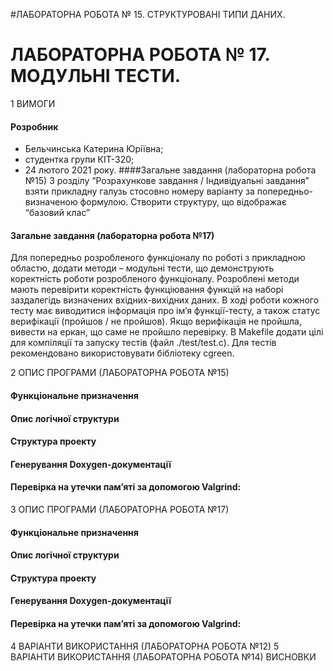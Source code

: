 #ЛАБОРАТОРНА РОБОТА № 15. СТРУКТУРОВАНІ ТИПИ ДАНИХ.
# ЛАБОРАТОРНА РОБОТА № 17. МОДУЛЬНІ ТЕСТИ.

1 ВИМОГИ
#### Розробник 
* Бельчинська Катерина Юріївна;
* студентка групи КІТ-320;
* 24 лютого 2021 року. 
####Загальне завдання (лабораторна робота №15)
  З розділу “Розрахункове завдання / Індивідуальні завдання” взяти прикладну галузь стосовно номеру варіанту за попередньо-визначеною формулою. Створити структуру, що відображає “базовий клас”
#### Загальне завдання (лабораторна робота №17)
  Для попередньо розробленого функціоналу по роботі з прикладною областю, додати методи – модульні тести, що демонструють коректність роботи розробленого функціоналу. Розроблені методи мають перевірити коректність функціювання функцій на наборі заздалегідь визначених вхідних-вихідних даних. В ході роботи кожного тесту має виводитися інформація про ім’я функції-тесту, а також статус верифікації (пройшов / не пройшов). Якщо верифікація не пройшла, вивести на еркан, що саме не пройшло перевірку. В Makefile додати цілі для компіляції та запуску тестів (файл ./test/test.c). Для тестів рекомендовано використовувати бібліотеку cgreen.

2 ОПИС ПРОГРАМИ (ЛАБОРАТОРНА РОБОТА №15)
#### Функціональне призначення
#### Опис логічної структури
#### Структура проекту
#### Генерування Doxygen-документації
#### Перевірка на утечки памʼяті за допомогою Valgrind:

3 ОПИС ПРОГРАМИ (ЛАБОРАТОРНА РОБОТА №17)
#### Функціональне призначення
#### Опис логічної структури
#### Структура проекту
#### Генерування Doxygen-документації
#### Перевірка на утечки памʼяті за допомогою Valgrind:

4 ВАРІАНТИ ВИКОРИСТАННЯ (ЛАБОРАТОРНА РОБОТА №12)
5 ВАРІАНТИ ВИКОРИСТАННЯ (ЛАБОРАТОРНА РОБОТА №14)
ВИСНОВКИ

